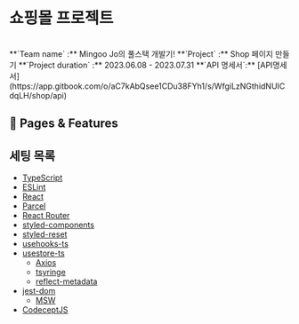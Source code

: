 # 쇼핑몰 프로젝트

</br>
**`Team name` :**  Mingoo Jo의 풀스택 개발기!
**`Project` :** Shop 페이지 만들기 
**`Project duration` :** 2023.06.08 - 2023.07.31
**`API 명세서`:** [API명세서](https://app.gitbook.com/o/aC7kAbQsee1CDu38FYh1/s/WfgiLzNGthidNUICdqLH/shop/api)

## 🌟 Pages & Features

## 세팅 목록

- [TypeScript](https://www.typescriptlang.org/)
- [ESLint](https://eslint.org/)
- [React](https://react.dev/)
- [Parcel](https://parceljs.org/)
- [React Router](https://github.com/remix-run/react-router)
- [styled-components](https://github.com/styled-components/styled-components)
- [styled-reset](https://github.com/zacanger/styled-reset)
- [usehooks-ts](https://github.com/juliencrn/usehooks-ts)
- [usestore-ts](https://github.com/seed2whale/usestore-ts)
    - [Axios](https://github.com/axios/axios)
    - [tsyringe](https://github.com/microsoft/tsyringe)
    - [reflect-metadata](https://github.com/rbuckton/reflect-metadata)
- [jest-dom](https://github.com/testing-library/jest-dom)
    - [MSW](https://github.com/mswjs/msw)
- [CodeceptJS](https://codecept.io/)
